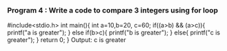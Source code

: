 ### Program 4 : Write a code to compare 3 integers using for loop
#include<stdio.h>
int main(){
int a=10,b=20, c=60;
if((a>b) && (a>c)){
printf("a is greater");
}
else if(b>c){
printf("b is greater");
}
else{
printf("c is greater");
}
return 0;
}
Output: c is greater
